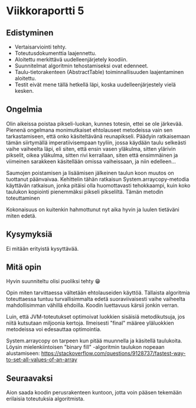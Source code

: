 # Viikkoraportti 5

## Edistyminen

* Vertaisarviointi tehty.
* Toteutusdokumenttia laajennettu.
* Aloitettu merkittävä uudelleenjärjetely koodiin.
* Suunnitelmat algoritmin tehostamiseksi ovat edenneet.
* Taulu-tietorakenteen (AbstractTable) toiminnallisuuden laajentaminen aloitettu.
* Testit eivät mene tällä hetkellä läpi, koska uudelleenjärjestely vielä kesken. 

## Ongelmia

Olin aikeissa poistaa pikseli-luokan, kunnes totesin, ettei se ole järkevää. Pienenä ongelmana monimutkaiset ehtolauseet metodeissa vain sen tarkastamiseen, että onko käsiteltävänä reunapikseli. Päädyin ratkaisemaan tämän siirtymällä imperatiivisempaan tyyliin, jossa käydään taulu selkeästi vaihe vaiheelta läpi, eli siten, että ensin vasen yläkulma, sitten ylärivin pikselit, oikea yläkulma, sitten rivi kerrallaan, siten että ensimmäinen ja viimeinen sarakkeen käsitellään omissa vaiheissaan, ja niin edelleen...

Saumojen poistamisen ja lisäämisen jälkeinen taulun koon muutos on tuottanut päänvaivaa. Kehittelin tähän ratkaisun System.arraycopy-metodia käyttävän ratkaisun, jonka pitäisi olla huomottavasti tehokkaampi, kuin koko taulukon kopiointi pienemmäksi pikseli pikseliltä. Tämän metodin toteuttaminen 

Kokonaisuus on kuitenkin hahmottunut nyt aika hyvin ja luulen tietäväni miten edetä.

## Kysymyksiä

Ei mitään erityistä kysyttävää.

## Mitä opin

Hyvin suunniteltu olisi puoliksi tehty :grin:

Opin miten tarvittaessa vältetään ehtolauseiden käyttöä. Tällaista algoritmia toteuttaessa tuntuu turvallisimmalta edetä suoraviivaisesti vaihe vaiheelta mahdollisimman vähillä ehdoilla. Koodin luettavuus kärsii jonkin verran.

Luin, että JVM-toteutukset optimoivat luokkien sisäisiä metodikutsuja, jos niitä kutsutaan miljoonia kertoja. Ilmeisesti "final" määree yläluokkien metodeissa voi edesauttaa optimointia.

System.arraycopy on tarpeen kun pitää muunnella ja käsitellä taulukoita. Löysin mielenkiintoisen "binary fill" -algoritmin taulukon nopeaan alustamiseen:
https://stackoverflow.com/questions/9128737/fastest-way-to-set-all-values-of-an-array


## Seuraavaksi
Aion saada koodin perusrakenteen kuntoon, jotta voin pääsen tekemään erilaisia toteutuksia algoritmista.